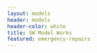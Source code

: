 ```yaml
---
layout: models
header: models
header-color: white
title: SW Model Works
featured: emergency-repairs
---
```

